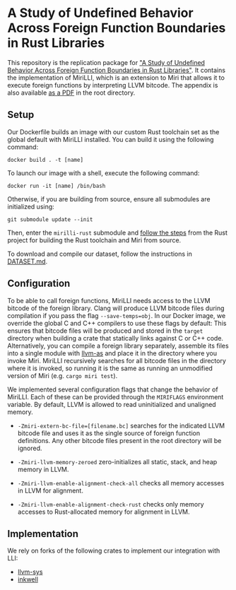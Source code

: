 # A Study of Undefined Behavior Across Foreign Function Boundaries in Rust Libraries
This repository is the replication package for ["A Study of Undefined Behavior Across Foreign Function Boundaries in Rust Libraries"](https://arxiv.org/abs/2404.11671). 
It contains the implementation of MiriLLI, which is an extension to Miri that allows it to execute foreign functions by interpreting LLVM bitcode. The appendix is also available [as a PDF](https://github.com/icmccorm/mirilli/blob/main/appendix.pdf) in the root directory. 

## Setup
Our Dockerfile builds an image with our custom Rust toolchain set as the global default with MiriLLI installed. You can build it using the following command:
```
docker build . -t [name]
``` 
To launch our image with a shell, execute the following command:
```
docker run -it [name] /bin/bash
```
Otherwise, if you are building from source, ensure all submodules are initialized using:
```
git submodule update --init 
```
Then, enter the `mirilli-rust` submodule and [follow the steps](https://rustc-dev-guide.rust-lang.org/building/how-to-build-and-run.html) from the Rust project for building the Rust toolchain and Miri from source. 

To download and compile our dataset, follow the instructions in [DATASET.md](https://github.com/icmccorm/mirilli/blob/main/DATASET.md). 

##  Configuration
To be able to call foreign functions, MiriLLI needs access to the LLVM bitcode of the foreign library. Clang will produce LLVM bitcode files during compilation if you pass the flag `--save-temps=obj`. In our Docker image, we override the global C and C++ compilers to use these flags by default: This ensures that bitcode files will be produced and stored in the `target` directory when building a crate that statically links against C or C++ code. Alternatively, you can compile a foreign library separately, assemble its files into a single module with [llvm-as](https://llvm.org/docs/CommandGuide/llvm-as.html) and place it in the directory where you invoke Miri. MiriLLI recursively searches for all bitcode files in the directory where it is invoked, so running it is the same as running an unmodified version of Miri (e.g. `cargo miri test`).

We implemented several configuration flags that change the behavior of MiriLLI. Each of these can be provided through the `MIRIFLAGS` environment variable. By default, LLVM is allowed to read uninitialized and unaligned memory.

* `-Zmiri-extern-bc-file=[filename.bc]` searches for the indicated LLVM bitcode file and uses it as the single source of foreign function definitions. Any other bitcode files present in the root directory will be ignored.

* `-Zmiri-llvm-memory-zeroed` zero-initializes all static, stack, and heap memory in LLVM. 

* `-Zmiri-llvm-enable-alignment-check-all` checks all memory accesses in LLVM for alignment.

* `-Zmiri-llvm-enable-alignment-check-rust` checks only memory accesses to Rust-allocated memory for alignment in LLVM.

## Implementation
We rely on forks of the following crates to implement our integration with LLI:
* [llvm-sys](https://crates.io/crates/llvm-sys)
* [inkwell](https://crates.io/crates/inkwell)